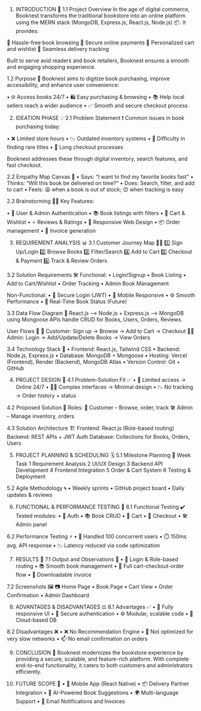 1. INTRODUCTION 📌
1.1 Project Overview
In the age of digital commerce, Booknest transforms the traditional bookstore into an online platform using the MERN stack (MongoDB, Express.js, React.js, Node.js) 📦. It provides:

📖 Hassle-free book browsing
💸 Secure online payments
🛒 Personalized cart and wishlist
🚚 Seamless delivery tracking

Built to serve avid readers and book retailers, Booknest ensures a smooth and engaging shopping experience.

1.2 Purpose 🎯
Booknest aims to digitize book purchasing, improve accessibility, and enhance user convenience:

• 🌐 Access books 24/7
• 🛍️ Easy purchasing & browsing
• 📚 Help local sellers reach a wider audience
• ✅ Smooth and secure checkout process

2. IDEATION PHASE 💡
2.1 Problem Statement ❗
Common issues in book purchasing today:

• ❌ Limited store hours
• 📉 Outdated inventory systems
• 🤷 Difficulty in finding rare titles
• 🐢 Long checkout processes

Booknest addresses these through digital inventory, search features, and fast checkout.

2.2 Empathy Map Canvas 🧠
• Says: “I want to find my favorite books fast”
• Thinks: “Will this book be delivered on time?”
• Does: Search, filter, and add to cart
• Feels: 😫 when a book is out of stock; 😊 when tracking is easy

2.3 Brainstorming 🧠✨
Key Features:

• 🔐 User & Admin Authentication
• 📚 Book listings with filters
• 🛒 Cart & Wishlist
• ⭐ Reviews & Ratings
• 📱 Responsive Web Design
• 📦 Order management
• 🧾 Invoice generation

3. REQUIREMENT ANALYSIS 📊
3.1 Customer Journey Map 🚶‍♂️
1️⃣ Sign Up/Login
2️⃣ Browse Books
3️⃣ Filter/Search
4️⃣ Add to Cart
5️⃣ Checkout & Payment
6️⃣ Track & Review Orders

3.2 Solution Requirements 🛠️
Functional:
• Login/Signup
• Book Listing
• Add to Cart/Wishlist
• Order Tracking
• Admin Book Management

Non-Functional:
• 🔐 Secure Login (JWT)
• 📱 Mobile Responsive
• ⚙️ Smooth Performance
• 🔄 Real-Time Book Status (Future)

3.3 Data Flow Diagram 🔁
React.js ⟶ Node.js + Express.js ⟶ MongoDB using Mongoose
APIs handle CRUD for Books, Users, Orders, Reviews.

User Flows 👥
👤 Customer: Sign up → Browse → Add to Cart → Checkout
👨‍💼 Admin: Login → Add/Update/Delete Books → View Orders

3.4 Technology Stack 🧱
• Frontend: React.js, Tailwind CSS
• Backend: Node.js, Express.js
• Database: MongoDB + Mongoose
• Hosting: Vercel (Frontend), Render (Backend), MongoDB Atlas
• Version Control: Git + GitHub

4. PROJECT DESIGN 🎨
4.1 Problem-Solution Fit ✅
• 🏪 Limited access → Online 24/7
• 😵‍💫 Complex interfaces → Minimal design
• 📉 No tracking → Order history + status

4.2 Proposed Solution 🧩
Roles:
👥 Customer – Browse, order, track
🛠️ Admin – Manage inventory, orders

4.3 Solution Architecture 🏗️
Frontend: React.js (Role-based routing)
Backend: REST APIs + JWT Auth
Database: Collections for Books, Orders, Users

5. PROJECT PLANNING & SCHEDULING 🗓️
5.1 Milestone Planning 📍
Week	Task
1	Requirement Analysis
2	UI/UX Design
3	Backend API Development
4	Frontend Integration
5	Order & Cart System
6	Testing & Deployment

5.2 Agile Methodology 🌀
• Weekly sprints
• GitHub project board
• Daily updates & reviews

6. FUNCTIONAL & PERFORMANCE TESTING 🧪
6.1 Functional Testing ✔️
Tested modules:
• 🔐 Auth
• 📚 Book CRUD
• 🛒 Cart
• 🧾 Checkout
• 🛠️ Admin panel

6.2 Performance Testing ⚡
• 🧪 Handled 100 concurrent users
• ⏱️ 150ms avg. API response
• 📉 Latency reduced via code optimization

7. RESULTS 🏁
7.1 Output and Observations 👀
• 🔐 Login & Role-based routing
• 📚 Smooth book management
• 🛒 Full cart-checkout-order flow
• 🧾 Downloadable invoice

7.2 Screenshots 🖼️
📷 Home Page • Book Page • Cart View • Order Confirmation • Admin Dashboard

8. ADVANTAGES & DISADVANTAGES ⚖️
8.1 Advantages ✅
• 📱 Fully responsive UI
• 🔐 Secure authentication
• ⚙️ Modular, scalable code
• 💾 Cloud-based DB

8.2 Disadvantages ❌
• ❌ No Recommendation Engine
• 🐌 Not optimized for very slow networks
• 📫 No email confirmation on orders

9. CONCLUSION 📌
Booknest modernizes the bookstore experience by providing a secure, scalable, and feature-rich platform. With complete end-to-end functionality, it caters to both customers and administrators efficiently.

10. FUTURE SCOPE 🔮
• 📲 Mobile App (React Native)
• 📦 Delivery Partner Integration
• 🤖 AI-Powered Book Suggestions
• 🌍 Multi-language Support
• 🧾 Email Notifications and Invoices
